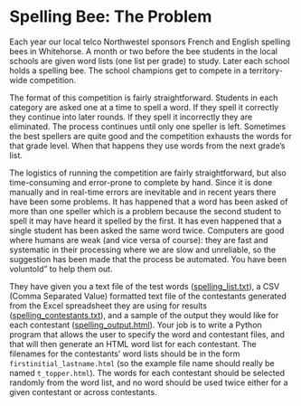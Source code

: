 # Spelling Bee: The Problem

Each year our local telco Northwestel sponsors French and English
spelling bees in Whitehorse. A month or two before the bee students in
the local schools are given word lists (one list per grade) to study.
Later each school holds a spelling bee. The school champions get to
compete in a territory-wide competition.

The format of this competition is fairly straightforward. Students in
each category are asked one at a time to spell a word. If they spell it
correctly they continue into later rounds. If they spell it incorrectly
they are eliminated. The process continues until only one speller is
left. Sometimes the best spellers are quite good and the competition
exhausts the words for that grade level. When that happens they use
words from the next grade’s list.

The logistics of running the competition are fairly straightforward, but
also time-consuming and error-prone to complete by hand. Since it is
done manually and in real-time errors are inevitable and in recent years
there have been some problems. It has happened that a word has been
asked of more than one speller which is a problem because the second
student to spell it may have heard it spelled by the first. It has even
happened that a single student has been asked the same word twice.
Computers are good where humans are weak (and vice versa of course):
they are fast and systematic in their processing where we are slow and
unreliable, so the suggestion has been made that the process be
automated. You have been voluntold” to help them out.

They have given you a text file of the test words
([spelling_list.txt](02_spelling_list.txt)), a CSV (Comma Separated
Value) formatted text file of the contestants generated from the Excel
spreadsheet they are using for results
([spelling_contestants.txt](02_spelling_contestants.txt)), and a sample
of the output they would like for each contestant
([spelling_output.html](02_spelling_output.html)). Your job is to write
a Python program that allows the user to specify the word and contestant
files, and that will then generate an HTML word list for each
contestant. The filenames for the contestants’ word lists should be in
the form `firstinitial_lastname.html` (so the example file name should
really be named `t_topper.html`). The words for each contestant should
be selected randomly from the word list, and no word should be used
twice either for a given contestant or across contestants.
